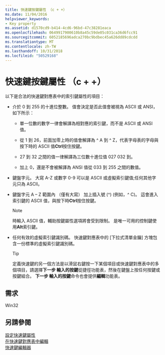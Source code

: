 ```yaml
---
title: 快速鍵按鍵屬性 （c + +）
ms.date: 11/04/2016
helpviewer_keywords:
- Key property
ms.assetid: d1570cd9-b414-4cd6-96bd-47c38281eaca
ms.openlocfilehash: 0649917900610b8a45c59de05c031ca36d6fcc91
ms.sourcegitcommit: 6052185696adca270bc9bdbec45a626dd89cdcdd
ms.translationtype: MT
ms.contentlocale: zh-TW
ms.lasthandoff: 10/31/2018
ms.locfileid: "50529168"
---
```

# <a name="accelerator-key-property-c"></a>快速鍵按鍵屬性 （c + +）

以下是合法的快速鍵對應表中的索引鍵屬性的項目：

- 介於 0 到 255 的十進位整數。 值會決定是否此值會被視為 ASCII 或 ANSI，如下所示：

   - 單一位數的數字一律會解譯為相對應的索引鍵，而不是 ASCII 或 ANSI 值。

   - 從 1 到 26，前面加零上時的值會解譯為 ^ A 到 ^ Z，代表字母表的字母與按下時的 ASCII 值**Ctrl**按住按鍵。

   - 27 到 32 之間的值一律解譯為三位數十進位值 027 032 到。

   - 加上 0，還是不會被解譯為 ANSI 值從 033 到 255 之間的數值。

- 鍵盤字元。 大寫 A-Z 或數字 0-9 可以是 ASCII 或虛擬索引鍵值;任何其他字元只為 ASCII。

- 鍵盤字元 A – Z 範圍內 （僅有大寫） 加上插入號 (^) (例如，^ C)。 這會進入索引鍵的 ASCII 值，與按下時**Ctrl**按住按鍵。

   > [!NOTE]
   > 時輸入 ASCII 值，輔助按鍵屬性選項將會受到限制。 是唯一可用的控制鍵使用**Alt**索引鍵。

- 任何有效的虛擬索引鍵識別碼。 快速鍵對應表中的 [下拉式清單金鑰] 方塊包含一份標準的虛擬索引鍵識別碼。

   > [!TIP]
   > 定義快速鍵的另一個方法是以滑鼠右鍵按一下某個項目或快速鍵對應表中的多個項目，請選擇**下一步 輸入的按鍵**從捷徑功能表，然後在鍵盤上按任何按鍵或按鍵組合。 **下一步 輸入的按鍵**命令也會提供**編輯**功能表。

## <a name="requirements"></a>需求

Win32

## <a name="see-also"></a>另請參閱

[設定快速鍵屬性](../windows/setting-accelerator-properties.md)<br/>
[在快速鍵對應表中編輯](../windows/editing-in-an-accelerator-table.md)<br/>
[快速鍵編輯器](../windows/accelerator-editor.md)